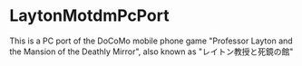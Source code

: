 # LaytonMotdmPcPort
This is a PC port of the DoCoMo mobile phone game "Professor Layton and the Mansion of the Deathly Mirror", also known as "レイトン教授と死鏡の館"
